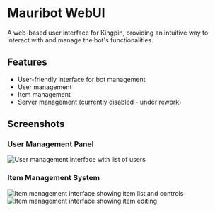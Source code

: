 # Mauribot WebUI

A web-based user interface for Kingpin, providing an intuitive way to interact with and manage the bot's functionalities.

## Features

- User-friendly interface for bot management
- User management
- Item management
- Server management (currently disabled - under rework)

## Screenshots

### User Management Panel
![User management interface with list of users](/readme-images/usermanagement.png)

### Item Management System
![Item management interface showing item list and controls](/readme-images/itemmanagement.png)
![Item management interface showing item editing](/readme-images/item.png)
